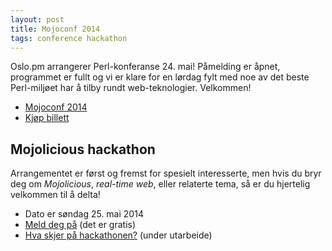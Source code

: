 ```yaml
---
layout: post
title: Mojoconf 2014
tags: conference hackathon
---
```


Oslo.pm arrangerer Perl-konferanse 24. mai! Påmelding er åpnet, programmet er
fullt og vi er klare for en lørdag fylt med noe av det beste Perl-miljøet har
å tilby rundt web-teknologier. Velkommen!

* <a href="http://mojoconf.org/mojo2014/">Mojoconf 2014</a>
* <a href="http://mojoconf.org/mojo2014/purchase">Kjøp billett</a>

## Mojolicious hackathon

Arrangementet er f&oslash;rst og fremst for spesielt interesserte, men hvis du
bryr deg om <em>Mojolicious</em>, <em>real-time web</em>, eller relaterte
tema, s&aring; er du hjertelig velkommen til &aring; delta!

* Dato er søndag 25. mai 2014
* <a href="http://mojoconf.org/mojo2014/purchase">Meld deg på</a> (det er gratis)
* <a href="http://mojoconf.org/mojo2014/wiki?node=hackathon">Hva skjer på hackathonen?</a> (under utarbeide)

